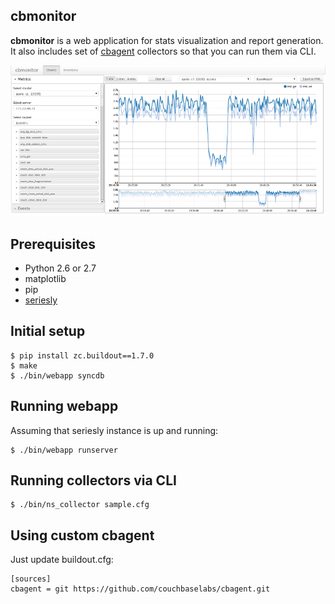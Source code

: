 cbmonitor
---------

**cbmonitor** is a web application for stats visualization and report generation.
It also includes set of [cbagent](https://github.com/couchbaselabs/cbagent) collectors so that you can run them via CLI.

![](docs/charts.png)

Prerequisites
-------------

* Python 2.6 or 2.7
* matplotlib
* pip
* [seriesly](https://github.com/dustin/seriesly)

Initial setup
-------------

    $ pip install zc.buildout==1.7.0
    $ make
    $ ./bin/webapp syncdb

Running webapp
--------------

Assuming that seriesly instance is up and running:

    $ ./bin/webapp runserver

Running collectors via CLI
---------------------------

    $ ./bin/ns_collector sample.cfg

Using custom cbagent
--------------------

Just update buildout.cfg:

    [sources]
    cbagent = git https://github.com/couchbaselabs/cbagent.git
